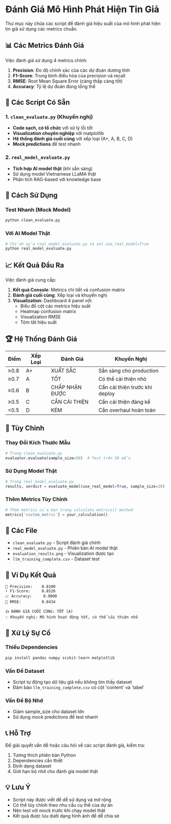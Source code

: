 # Đánh Giá Mô Hình Phát Hiện Tin Giả

Thư mục này chứa các script để đánh giá hiệu suất của mô hình phát hiện tin giả sử dụng các metrics chuẩn.

## 📊 Các Metrics Đánh Giá

Việc đánh giá sử dụng 4 metrics chính:

1. **Precision**: Đo độ chính xác của các dự đoán dương tính
2. **F1-Score**: Trung bình điều hòa của precision và recall
3. **RMSE**: Root Mean Square Error (càng thấp càng tốt)
4. **Accuracy**: Tỷ lệ dự đoán đúng tổng thể

## 🚀 Các Script Có Sẵn

### 1. `clean_evaluate.py` (Khuyến nghị)
- **Code sạch, có tổ chức** với xử lý lỗi tốt
- **Visualization chuyên nghiệp** với matplotlib
- **Hệ thống đánh giá cuối cùng** với xếp loại (A+, A, B, C, D)
- **Mock predictions** để test nhanh

### 2. `real_model_evaluate.py`
- **Tích hợp AI model thật** (khi sẵn sàng)
- Sử dụng model Vietnamese LLaMA thật
- Phân tích RAG-based với knowledge base

## 🎯 Cách Sử Dụng

### Test Nhanh (Mock Model)
```bash
python clean_evaluate.py
```

### Với AI Model Thật
```bash
# Chỉnh sửa real_model_evaluate.py và set use_real_model=True
python real_model_evaluate.py
```

## 📈 Kết Quả Đầu Ra

Việc đánh giá cung cấp:

1. **Kết quả Console**: Metrics chi tiết và confusion matrix
2. **Đánh giá cuối cùng**: Xếp loại và khuyến nghị
3. **Visualization**: Dashboard 4 panel với:
   - Biểu đồ cột các metrics hiệu suất
   - Heatmap confusion matrix
   - Visualization RMSE
   - Tóm tắt hiệu suất

## 🏆 Hệ Thống Đánh Giá

| Điểm | Xếp Loại | Đánh Giá | Khuyến Nghị |
|------|----------|----------|-------------|
| ≥0.8 | A+ | XUẤT SẮC | Sẵn sàng cho production |
| ≥0.7 | A | TỐT | Có thể cải thiện nhỏ |
| ≥0.6 | B | CHẤP NHẬN ĐƯỢC | Cần cải thiện trước khi deploy |
| ≥0.5 | C | CẦN CẢI THIỆN | Cần cải thiện đáng kể |
| <0.5 | D | KÉM | Cần overhaul hoàn toàn |

## 🔧 Tùy Chỉnh

### Thay Đổi Kích Thước Mẫu
```python
# Trong clean_evaluate.py
evaluator.evaluate(sample_size=50)  # Test trên 50 mẫu
```

### Sử Dụng Model Thật
```python
# Trong real_model_evaluate.py
results, verdict = evaluate_model(use_real_model=True, sample_size=20)
```

### Thêm Metrics Tùy Chỉnh
```python
# Thêm metrics của bạn trong calculate_metrics() method
metrics['custom_metric'] = your_calculation()
```

## 📁 Các File

- `clean_evaluate.py` - Script đánh giá chính
- `real_model_evaluate.py` - Phiên bản AI model thật
- `evaluation_results.png` - Visualization được tạo
- `llm_training_complete.csv` - Dataset test

## 🎉 Ví Dụ Kết Quả

```
🎯 Precision:    0.8100
⚡ F1-Score:     0.8526
📈 Accuracy:     0.9000
📏 RMSE:         0.8434

👍 ĐÁNH GIÁ CUỐI CÙNG: TỐT (A)
💡 Khuyến nghị: Mô hình hoạt động tốt, có thể cải thiện nhỏ
```

## 🚨 Xử Lý Sự Cố

### Thiếu Dependencies
```bash
pip install pandas numpy scikit-learn matplotlib
```

### Vấn Đề Dataset
- Script tự động tạo dữ liệu giả nếu không tìm thấy dataset
- Đảm bảo `llm_training_complete.csv` có cột 'content' và 'label'

### Vấn Đề Bộ Nhớ
- Giảm sample_size cho dataset lớn
- Sử dụng mock predictions để test nhanh

## 📞 Hỗ Trợ

Để giải quyết vấn đề hoặc câu hỏi về các script đánh giá, kiểm tra:
1. Tương thích phiên bản Python
2. Dependencies cần thiết
3. Định dạng dataset
4. Giới hạn bộ nhớ cho đánh giá model thật

## 💡 Lưu Ý

- Script này được viết để dễ sử dụng và mở rộng
- Có thể tùy chỉnh theo nhu cầu cụ thể của dự án
- Nên test với mock trước khi chạy model thật
- Kết quả được lưu dưới dạng hình ảnh để dễ chia sẻ 